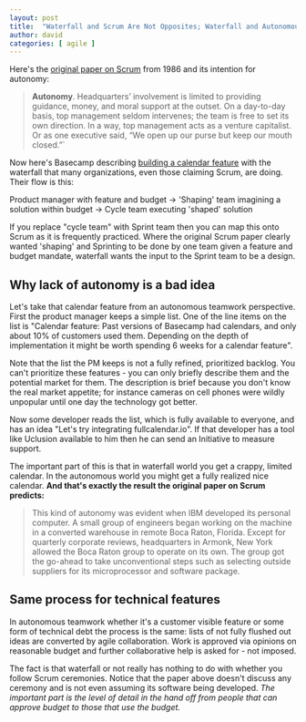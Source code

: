 ```yaml
---
layout: post
title:  "Waterfall and Scrum Are Not Opposites; Waterfall and Autonomous Teamwork Are"
author: david
categories: [ agile ]
---
```

Here's the [original paper on Scrum](https://hbr.org/1986/01/the-new-new-product-development-game) from 1986 and its 
intention for autonomy:

>**Autonomy**. Headquarters’ involvement is limited to providing guidance, money, and moral support at the outset. 
On a day-to-day basis, top management seldom intervenes; the team is free to set its own direction. In a way, top 
management acts as a venture capitalist. Or as one executive said, “We open up our purse but keep our mouth closed.”`

Now here's Basecamp describing 
[building a calendar feature](https://basecamp.com/shapeup/1.1-chapter-02#case-study-the-dot-grid-calendar) with the 
waterfall that many organizations, even those claiming Scrum, are doing. Their flow is this:

Product manager with feature and budget -> 'Shaping' team imagining a solution within budget -> Cycle team executing 'shaped' solution

If you replace "cycle team" with Sprint team then you can map this onto Scrum as it is frequently practiced. Where 
the original Scrum paper clearly wanted 'shaping' and Sprinting to be done by one team given a feature and budget 
mandate, waterfall wants the input to the Sprint team to be a design.

## Why lack of autonomy is a bad idea

Let's take that calendar feature from an autonomous teamwork perspective. First the product manager keeps a simple list. 
One of the line items on the list is "Calendar feature: Past versions of Basecamp had calendars, and only about 10% of 
customers used them. Depending on the depth of implementation it might be worth spending 6 weeks for a calendar feature".

Note that the list the PM keeps is not a fully refined, prioritized backlog. You can't prioritize these features - you 
can only briefly describe them and the potential market for them. The description is brief because you don't know the 
real market appetite; for instance cameras on cell phones were wildly unpopular until one day the technology got better.

Now some developer reads the list, which is fully available to everyone, and has an idea 
"Let's try integrating fullcalendar.io". If that developer has a tool like Uclusion available to him then he can send 
an Initiative to measure support.

The important part of this is that in waterfall world you get a crappy, limited calendar. In the autonomous world you 
might get a fully realized nice calendar. **And that's exactly the result the original paper on Scrum predicts:**

>This kind of autonomy was evident when IBM developed its personal computer. A small group of engineers began working 
>on the machine in a converted warehouse in remote Boca Raton, Florida. Except for quarterly corporate reviews, 
>headquarters in Armonk, New York allowed the Boca Raton group to operate on its own. The group got the go-ahead to 
>take unconventional steps such as selecting outside suppliers for its microprocessor and software package.

## Same process for technical features

In autonomous teamwork whether it's a customer visible feature or some form of technical debt the process is the same: 
lists of not fully flushed out ideas are converted by agile collaboration. Work is approved via opinions on reasonable 
budget and further collaborative help is asked for - not imposed.

The fact is that waterfall or not really has nothing to do with whether you follow Scrum ceremonies. Notice that the 
paper above doesn't discuss any ceremony and is not even assuming its software being developed. *The important part is 
the level of detail in the hand off from people that can approve budget to those that use the budget.*